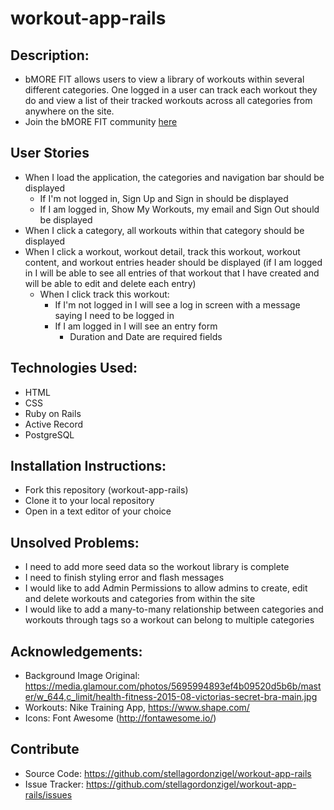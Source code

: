# workout-app-rails

## Description:
* bMORE FIT allows users to view a library of workouts within several different categories. One logged in a user can track each workout they do and view a list of their tracked workouts across all categories from anywhere on the site.
* Join the bMORE FIT community [here](https://bmorefit.herokuapp.com/)

## User Stories
* When I load the application, the categories and navigation bar should be displayed
    * If I'm not logged in, Sign Up and Sign in should be displayed
    * If I am logged in, Show My Workouts, my email and Sign Out should be displayed
* When I click a category, all workouts within that category should be displayed
* When I click a workout, workout detail, track this workout, workout content, and workout entries header should be displayed (if I am logged in I will be able to see all entries of that workout that I have created and will be able to edit and delete each entry)
    * When I click track this workout:
        * If I'm not logged in I will see a log in screen with a message saying I need to be logged in
        * If I am logged in I will see an entry form
            * Duration and Date are required fields            

## Technologies Used:
* HTML
* CSS
* Ruby on Rails
* Active Record
* PostgreSQL

## Installation Instructions:
* Fork this repository (workout-app-rails)
* Clone it to your local repository
* Open in a text editor of your choice

## Unsolved Problems:
* I need to add more seed data so the workout library is complete
* I need to finish styling error and flash messages
* I would like to add Admin Permissions to allow admins to create, edit and delete workouts and categories from within the site
* I would like to add a many-to-many relationship between categories and workouts through tags so a workout can belong to multiple categories

## Acknowledgements:
* Background Image Original: https://media.glamour.com/photos/5695994893ef4b09520d5b6b/master/w_644,c_limit/health-fitness-2015-08-victorias-secret-bra-main.jpg
* Workouts: Nike Training App, https://www.shape.com/
* Icons: Font Awesome (http://fontawesome.io/)

## Contribute
* Source Code: https://github.com/stellagordonzigel/workout-app-rails
* Issue Tracker: https://github.com/stellagordonzigel/workout-app-rails/issues
